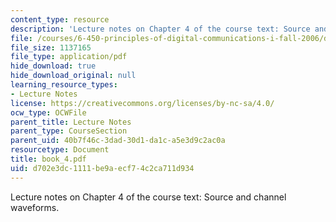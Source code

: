 ```yaml
---
content_type: resource
description: 'Lecture notes on Chapter 4 of the course text: Source and channel waveforms.'
file: /courses/6-450-principles-of-digital-communications-i-fall-2006/d702e3dc1111be9aecf74c2ca711d934_book_4.pdf
file_size: 1137165
file_type: application/pdf
hide_download: true
hide_download_original: null
learning_resource_types:
- Lecture Notes
license: https://creativecommons.org/licenses/by-nc-sa/4.0/
ocw_type: OCWFile
parent_title: Lecture Notes
parent_type: CourseSection
parent_uid: 40b7f46c-3dad-30d1-da1c-a5e3d9c2ac0a
resourcetype: Document
title: book_4.pdf
uid: d702e3dc-1111-be9a-ecf7-4c2ca711d934
---
```

Lecture notes on Chapter 4 of the course text: Source and channel waveforms.